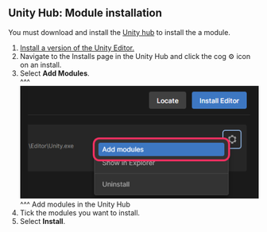 ## Unity Hub: Module installation
You must download and install the [Unity hub](https://unity.com/download) to install the a module.

1. [Install a version of the Unity Editor.](Editor%20Installation.md)
1. Navigate to the Installs page in the Unity Hub and click the cog ⚙️ icon on an install.
1. Select **Add Modules**.  
   ^^^
   ![Add Modules](add-modules.png)
   ^^^ Add modules in the Unity Hub
1. Tick the modules you want to install.
1. Select **Install**.